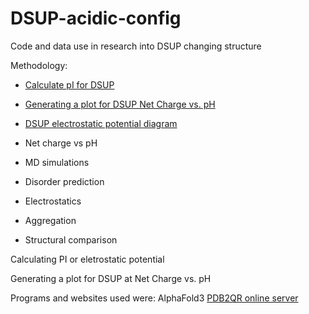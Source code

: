 # DSUP-acidic-config
Code and data use in research into DSUP changing structure

Methodology:
- [Calculate pI for DSUP](Calculate-isoelectric-point/)
- [Generating a plot for DSUP Net Charge vs. pH](https://github.com/Katherine-Brown-8000/DSUP-acidic-config/tree/main/Net-charge-plot)
- [DSUP electrostatic potential diagram](https://github.com/Katherine-Brown-8000/DSUP-acidic-config/tree/main/DSUP%20electrostatic%20potential%20diagram)

- Net charge vs pH
- MD simulations
- Disorder prediction
- Electrostatics
- Aggregation
- Structural comparison


Calculating PI or eletrostatic potential

Generating a plot for DSUP at Net Charge vs. pH


Programs and websites used were:
AlphaFold3
[PDB2QR online server](https://server.poissonboltzmann.org/pdb2pqr)

